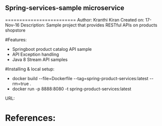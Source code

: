 ## Spring-services-sample microservice
=========================
Author: Kranthi Kiran
Created on: 17-Nov-16
Description: Sample project that provides RESTful APIs on products shopstore

#Features:
- Springboot product catalog API sample
- API Exception handling
- Java 8 Stream API samples 

#Installing & local setup:
 - docker build --file=Dockerfile \--tag=spring-product-services:latest --rm=true .
 - docker run -p 8888:8080 -t spring-product-services:latest

URL: 

References:
=======

